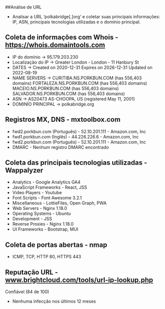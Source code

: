##Análise de URL

- Analisar a URL ‘polkabridge[.]org’ e coletar suas principais informações: IP, ASN, principais tecnologias utilizadas e o domínio principal. 


## Coleta de informações com Whois - https://whois.domaintools.com
- IP do domínio -> 95.179.203.230
- Localização do IP -> Greater London - London - 11 Hanbury St
- DATES -> Created on 2020-12-31
         Expires on 2026-12-31
         Updated on 2022-08-19
- NAME SERVERS -> CURITIBA.NS.PORKBUN.COM (has 556,403 domains)
                FORTALEZA.NS.PORKBUN.COM (has 556,403 domains)
                MACEIO.NS.PORKBUN.COM (has 556,403 domains)
                SALVADOR.NS.PORKBUN.COM (has 556,403 domains)
- ASN -> AS20473 AS-CHOOPA, US (registered May 11, 2001) 
- DOMINÍO PRINCIPAL -> polkabridge.org 


## Registros MX, DNS - mxtoolbox.com
- fwd2.porkbun.com (Português) - 52.10.201.111 - Amazon.com, Inc
- fwd1.porkbun.com (Inglês) - 44.226.226.6 - Amazon.com, Inc
- fwd2.porkbun.com (Português) - 52.10.201.111 - Amazon.com, Inc
- DMARC - Nenhum registro DMARC encontrado


## Coleta das principais tecnologias utilizadas - Wappalyzer
- Analytics - Google Analytics GA4
- JavaScript Frameworks - React, JSS
- Video Players - Youtube
- Font Scripts - Font Awesome 3.2.1
- Miscellaneous - LottieFiles, Open Graph, PWA
- Web Servers - Nginx 1.18.0
- Operating Systems - Ubuntu
- Development - JSS
- Reverse Proxies - Nginx 1.18.0
- UI Frameworks - Bootstrap, MUI


## Coleta de portas abertas - nmap
- ICMP, TCP, HTTP 80, HTTPS 443


## Reputação URL - www.brightcloud.com/tools/url-ip-lookup.php
Confiável (84 de 100)
- Nenhuma infecção nos últimos 12 meses 
